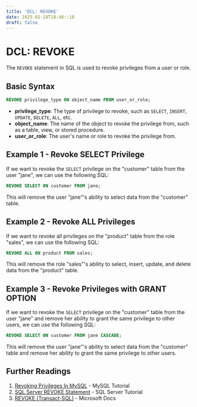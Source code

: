 ```yaml
---
title: 'DCL: REVOKE'
date: 2025-02-18T18:40::10
draft: false
---
```


# DCL: REVOKE

The `REVOKE` statement in SQL is used to revoke privileges from a user or role.

## Basic Syntax

```sql
REVOKE privilege_type ON object_name FROM user_or_role;
```

- **privilege_type**: The type of privilege to revoke, such as `SELECT`, `INSERT`, `UPDATE`, `DELETE`, `ALL`, etc.
- **object_name**: The name of the object to revoke the privilege from, such as a table, view, or stored procedure.
- **user_or_role**: The user's name or role to revoke the privilege from.

## Example 1 - Revoke SELECT Privilege

If we want to revoke the `SELECT` privilege on the "customer" table from the user "jane", we can use the following SQL:

```sql
REVOKE SELECT ON customer FROM jane;
```

This will remove the user "jane"'s ability to select data from the "customer" table.

## Example 2 - Revoke ALL Privileges

If we want to revoke all privileges on the "product" table from the role "sales", we can use the following SQL:

```sql
REVOKE ALL ON product FROM sales;
```

This will remove the role "sales"'s ability to select, insert, update, and delete data from the "product" table.

## Example 3 - Revoke Privileges with GRANT OPTION

If we want to revoke the `SELECT` privilege on the "customer" table from the user "jane" and remove her ability to grant the same privilege to other users, we can use the following SQL:

```sql
REVOKE SELECT ON customer FROM jane CASCADE;
```

This will remove the user "jane"'s ability to select data from the "customer" table and remove her ability to grant the same privilege to other users.

## Further Readings

1. [Revoking Privileges In MySQL](https://www.mysqltutorial.org/mysql-revoke.aspx) - MySQL Tutorial
2. [SQL Server REVOKE Statement](https://www.sqlservertutorial.net/sql-server-security/sql-server-revoke/) - SQL Server Tutorial
3. [REVOKE (Transact-SQL)](https://docs.microsoft.com/en-us/sql/t-sql/statements/revoke-transact-sql?view=sql-server-ver15) - Microsoft Docs
